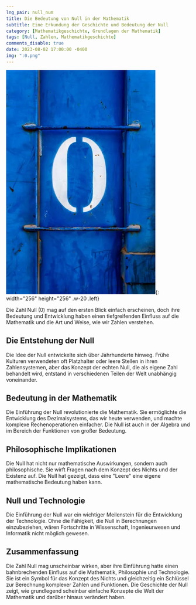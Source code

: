 ```yaml
---
lng_pair: null_num
title: Die Bedeutung von Null in der Mathematik
subtitle: Eine Erkundung der Geschichte und Bedeutung der Null
category: [Mathematikgeschichte, Grundlagen der Mathematik]
tags: [Null, Zahlen, Mathematikgeschichte]
comments_disable: true
date: 2023-08-02 17:00:00 -0400
img: ":0.png"
---
```


![Desktop View](/assets/img/posts/0.png){: width="256" height="256" .w-20 .left}


Die Zahl Null (0) mag auf den ersten Blick einfach erscheinen, doch ihre Bedeutung und Entwicklung haben einen tiefgreifenden Einfluss auf die Mathematik und die Art und Weise, wie wir Zahlen verstehen.

## Die Entstehung der Null

Die Idee der Null entwickelte sich über Jahrhunderte hinweg. Frühe Kulturen verwendeten oft Platzhalter oder leere Stellen in ihren Zahlensystemen, aber das Konzept der echten Null, die als eigene Zahl behandelt wird, entstand in verschiedenen Teilen der Welt unabhängig voneinander.

## Bedeutung in der Mathematik

Die Einführung der Null revolutionierte die Mathematik. Sie ermöglichte die Entwicklung des Dezimalsystems, das wir heute verwenden, und machte komplexe Rechenoperationen einfacher. Die Null ist auch in der Algebra und im Bereich der Funktionen von großer Bedeutung.

## Philosophische Implikationen

Die Null hat nicht nur mathematische Auswirkungen, sondern auch philosophische. Sie wirft Fragen nach dem Konzept des Nichts und der Existenz auf. Die Null hat gezeigt, dass eine "Leere" eine eigene mathematische Bedeutung haben kann.

## Null und Technologie

Die Einführung der Null war ein wichtiger Meilenstein für die Entwicklung der Technologie. Ohne die Fähigkeit, die Null in Berechnungen einzubeziehen, wären Fortschritte in Wissenschaft, Ingenieurwesen und Informatik nicht möglich gewesen.

## Zusammenfassung

Die Zahl Null mag unscheinbar wirken, aber ihre Einführung hatte einen bahnbrechenden Einfluss auf die Mathematik, Philosophie und Technologie. Sie ist ein Symbol für das Konzept des Nichts und gleichzeitig ein Schlüssel zur Berechnung komplexer Zahlen und Funktionen. Die Geschichte der Null zeigt, wie grundlegend scheinbar einfache Konzepte die Welt der Mathematik und darüber hinaus verändert haben.

